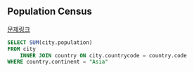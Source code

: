 ## Population Census
[문제링크](https://www.hackerrank.com/challenges/asian-population)
```sql
SELECT SUM(city.population)
FROM city
    INNER JOIN country ON city.countrycode = country.code
WHERE country.continent = "Asia"
```

